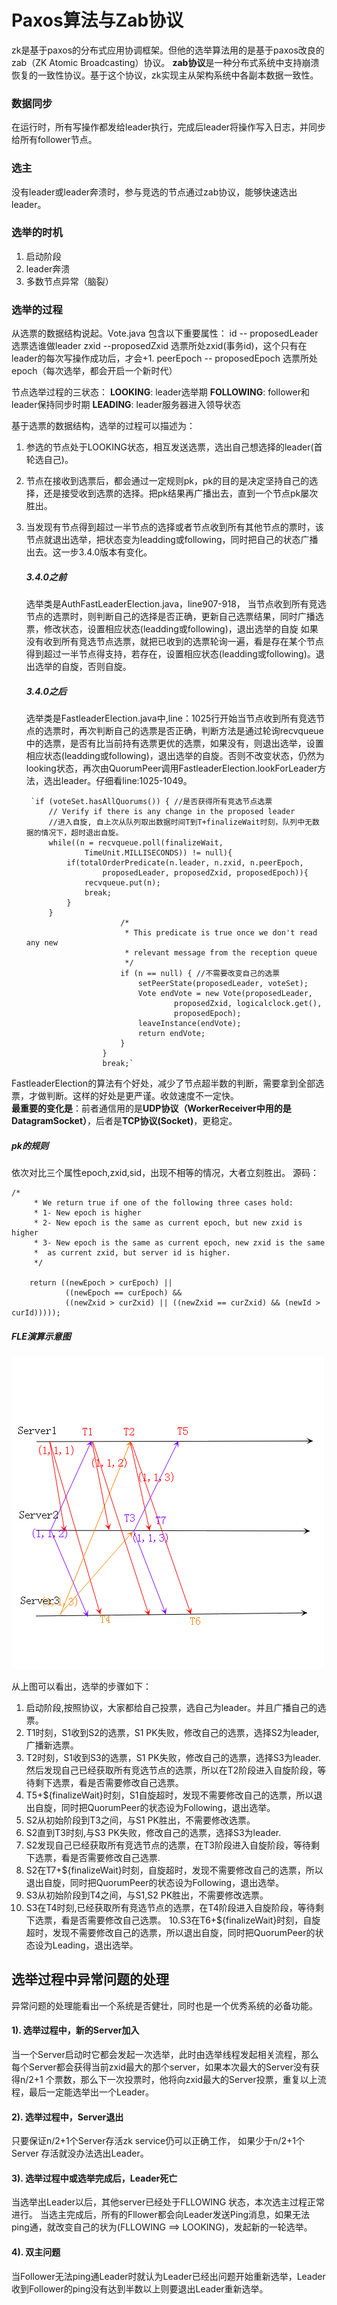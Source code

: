 # Paxos算法与Zab协议
zk是基于paxos的分布式应用协调框架。但他的选举算法用的是基于paxos改良的zab（ZK Atomic Broadcasting）协议。
**zab协议**是一种分布式系统中支持崩溃恢复的一致性协议。基于这个协议，zk实现主从架构系统中各副本数据一致性。
### 数据同步
在运行时，所有写操作都发给leader执行，完成后leader将操作写入日志，并同步给所有follower节点。
###  选主
没有leader或leader奔溃时，参与竞选的节点通过zab协议，能够快速选出leader。

### 选举的时机
1. 启动阶段
2. leader奔溃
3. 多数节点异常（脑裂）

### 选举的过程
从选票的数据结构说起。Vote.java 包含以下重要属性：
		id -- proposedLeader 选票选谁做leader
		zxid --proposedZxid	 选票所处zxid(事务id)，这个只有在leader的每次写操作成功后，才会+1.
		peerEpoch -- proposedEpoch 选票所处epoch（每次选举，都会开启一个新时代）
	
节点选举过程的三状态：
**LOOKING**: leader选举期
**FOLLOWING**: follower和leader保持同步时期
**LEADING**: leader服务器进入领导状态

基于选票的数据结构，选举的过程可以描述为：
1. 参选的节点处于LOOKING状态，相互发送选票，选出自己想选择的leader(首轮选自己)。
2. 节点在接收到选票后，都会通过一定规则pk，pk的目的是决定坚持自己的选择，还是接受收到选票的选择。把pk结果再广播出去，直到一个节点pk屡次胜出。
3. 当发现有节点得到超过一半节点的选择或者节点收到所有其他节点的票时，该节点就退出选举，把状态变为leadding或following，同时把自己的状态广播出去。这一步3.4.0版本有变化。
	##### 3.4.0之前
	选举类是AuthFastLeaderElection.java，line907-918，
当节点收到所有竞选节点的选票时，则判断自己的选择是否正确，更新自己选票结果，同时广播选票，修改状态，设置相应状态(leadding或following)，退出选举的自旋
如果没有收到所有竞选节点选票，就把已收到的选票轮询一遍，看是存在某个节点得到超过一半节点得支持，若存在，设置相应状态(leadding或following)。退出选举的自旋，否则自旋。
	##### 3.4.0之后
	选举类是FastleaderElection.java中,line：1025行开始当节点收到所有竞选节点的选票时，再次判断自己的选票是否正确，判断方法是通过轮询recvqueue中的选票，是否有比当前持有选票更优的选票，如果没有，则退出选举，设置相应状态(leadding或following)，退出选举的自旋。否则不改变状态，仍然为looking状态，再次由QuorumPeer调用FastleaderElection.lookForLeader方法，选出leader。仔细看line:1025-1049。  
			
			
		`if (voteSet.hasAllQuorums()) { //是否获得所有竞选节点选票
			// Verify if there is any change in the proposed leader
			//进入自旋, 自上次从队列取出数据时间T到T+finalizeWait时刻，队列中无数据的情况下，超时退出自旋。
			while((n = recvqueue.poll(finalizeWait,
					TimeUnit.MILLISECONDS)) != null){ 
				if(totalOrderPredicate(n.leader, n.zxid, n.peerEpoch,
						proposedLeader, proposedZxid, proposedEpoch)){
					recvqueue.put(n);
					break;
				}
			}
                            /*
                             * This predicate is true once we don't read any new
                             * relevant message from the reception queue
                             */
                            if (n == null) { //不需要改变自己的选票
                                setPeerState(proposedLeader, voteSet);
                                Vote endVote = new Vote(proposedLeader,
                                        proposedZxid, logicalclock.get(), 
                                        proposedEpoch);
                                leaveInstance(endVote);
                                return endVote;
                            }
                        }
                        break;`
FastleaderElection的算法有个好处，减少了节点超半数的判断，需要拿到全部选票，才做判断。这样的好处是更严谨。收敛速度不一定快。   
**最重要的变化是**：前者通信用的是**UDP协议（WorkerReceiver中用的是DatagramSocket）**，后者是**TCP协议(Socket)**，更稳定。
##### pk的规则   
依次对比三个属性epoch,zxid,sid，出现不相等的情况，大者立刻胜出。
源码：

	/*
         * We return true if one of the following three cases hold:
         * 1- New epoch is higher
         * 2- New epoch is the same as current epoch, but new zxid is higher
         * 3- New epoch is the same as current epoch, new zxid is the same
         *  as current zxid, but server id is higher.
         */

        return ((newEpoch > curEpoch) ||
                ((newEpoch == curEpoch) &&
                ((newZxid > curZxid) || ((newZxid == curZxid) && (newId > curId)))));
##### FLE演算示意图
[![FLE选举演算示意图](https://github.com/flysnow911/Blogs/blob/master/imgs/FLE%E9%80%89%E4%B8%BE%E6%BC%94%E7%AE%97%E5%9B%BE.png "FLE选举演算示意图")](https://github.com/flysnow911/Blogs/blob/master/imgs/FLE%E9%80%89%E4%B8%BE%E6%BC%94%E7%AE%97%E5%9B%BE.png "FLE选举演算示意图")   

从上图可以看出，选举的步骤如下：
1. 启动阶段,按照协议，大家都给自己投票，选自己为leader。并且广播自己的选票。
2. T1时刻，S1收到S2的选票，S1 PK失败，修改自己的选票，选择S2为leader,广播新选票。
3. T2时刻，S1收到S3的选票，S1 PK失败，修改自己的选票，选择S3为leader.然后发现自己已经获取所有竞选节点的选票，所以在T2阶段进入自旋阶段，等待剩下选票，看是否需要修改自己选票。
4. T5+${finalizeWait}时刻，S1自旋超时，发现不需要修改自己的选票，所以退出自旋，同时把QuorumPeer的状态设为Following，退出选举。 
5. S2从初始阶段到T3之间，与S1 PK胜出，不需要修改选票。
6. S2直到T3时刻,与S3 PK失败，修改自己的选票，选择S3为leader.   
7. S2发现自己已经获取所有竞选节点的选票，在T3阶段进入自旋阶段，等待剩下选票，看是否需要修改自己选票.
8. S2在T7+${finalizeWait}时刻，自旋超时，发现不需要修改自己的选票，所以退出自旋，同时把QuorumPeer的状态设为Following，退出选举。  
8. S3从初始阶段到T4之间，与S1,S2 PK胜出，不需要修改选票。  
9. S3在T4时刻,已经获取所有竞选节点的选票，在T4阶段进入自旋阶段，等待剩下选票，看是否需要修改自己选票。
10.S3在T6+${finalizeWait}时刻，自旋超时，发现不需要修改自己的选票，所以退出自旋，同时把QuorumPeer的状态设为Leading，退出选举。

## 选举过程中异常问题的处理
异常问题的处理能看出一个系统是否健壮，同时也是一个优秀系统的必备功能。
#### 1). 选举过程中，新的Server加入
当一个Server启动时它都会发起一次选举，此时由选举线程发起相关流程，那么每个Server都会获得当前zxid最大的那个server，如果本次最大的Server没有获得n/2+1 个票数，那么下一次投票时，他将向zxid最大的Server投票，重复以上流程，最后一定能选举出一个Leader。
#### 2). 选举过程中，Server退出  
只要保证n/2+1个Server存活zk service仍可以正确工作，
如果少于n/2+1个Server 存活就没办法选出Leader。
#### 3). 选举过程中或选举完成后，Leader死亡  
当选举出Leader以后，其他server已经处于FLLOWING 状态，本次选主过程正常进行。
当选主完成后，所有的Fllower都会向Leader发送Ping消息，如果无法ping通，就改变自己的状为(FLLOWING ==> LOOKING)，发起新的一轮选举。
#### 4). 双主问题  
当Follower无法ping通Leader时就认为Leader已经出问题开始重新选举，Leader收到Follower的ping没有达到半数以上则要退出Leader重新选举。


